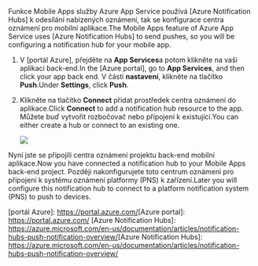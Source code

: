<span data-ttu-id="15abf-101">Funkce Mobile Apps služby Azure App Service používá [Azure Notification Hubs] k odesílání nabízených oznámení, tak se konfigurace centra oznámení pro mobilní aplikace.</span><span class="sxs-lookup"><span data-stu-id="15abf-101">The Mobile Apps feature of Azure App Service uses [Azure Notification Hubs] to send pushes, so you will be configuring a notification hub for your mobile app.</span></span>

1. <span data-ttu-id="15abf-102">V [portál Azure], přejděte na **App Services**a potom klikněte na vaši aplikaci back-end.</span><span class="sxs-lookup"><span data-stu-id="15abf-102">In the [Azure portal], go to **App Services**, and then click your app back end.</span></span> <span data-ttu-id="15abf-103">V části **nastavení**, klikněte na tlačítko **Push**.</span><span class="sxs-lookup"><span data-stu-id="15abf-103">Under **Settings**, click **Push**.</span></span>
2. <span data-ttu-id="15abf-104">Klikněte na tlačítko **Connect** přidat prostředek centra oznámení do aplikace.</span><span class="sxs-lookup"><span data-stu-id="15abf-104">Click **Connect** to add a notification hub resource to the app.</span></span> <span data-ttu-id="15abf-105">Můžete buď vytvořit rozbočovač nebo připojení k existující.</span><span class="sxs-lookup"><span data-stu-id="15abf-105">You can either create a hub or connect to an existing one.</span></span>

    ![](./media/app-service-mobile-create-notification-hub/configure-hub-flow.png)

<span data-ttu-id="15abf-106">Nyní jste se připojili centra oznámení projektu back-end mobilní aplikace.</span><span class="sxs-lookup"><span data-stu-id="15abf-106">Now you have connected a notification hub to your Mobile Apps back-end project.</span></span> <span data-ttu-id="15abf-107">Později nakonfigurujete toto centrum oznámení pro připojení k systému oznámení platformy (PNS) k zařízení.</span><span class="sxs-lookup"><span data-stu-id="15abf-107">Later you will configure this notification hub to connect to a platform notification system (PNS) to push to devices.</span></span>

<span data-ttu-id="15abf-108">[portál Azure]: https://portal.azure.com/</span><span class="sxs-lookup"><span data-stu-id="15abf-108">[Azure portal]: https://portal.azure.com/</span></span>
<span data-ttu-id="15abf-109">[Azure Notification Hubs]: https://azure.microsoft.com/en-us/documentation/articles/notification-hubs-push-notification-overview/</span><span class="sxs-lookup"><span data-stu-id="15abf-109">[Azure Notification Hubs]: https://azure.microsoft.com/en-us/documentation/articles/notification-hubs-push-notification-overview/</span></span>
